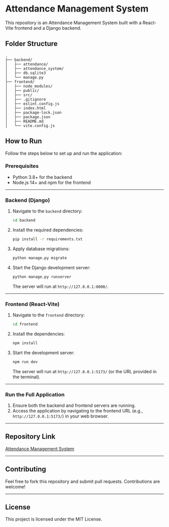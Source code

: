 # Attendance Management System

This repository is an Attendance Management System built with a React-Vite frontend and a Django backend.

## Folder Structure

```plaintext
.
├── backend/
│   ├── attendance/
│   ├── attendance_system/
│   ├── db.sqlite3
│   └── manage.py
├── frontend/
│   ├── node_modules/
│   ├── public/
│   ├── src/
│   ├── .gitignore
│   ├── eslint.config.js
│   ├── index.html
│   ├── package-lock.json
│   ├── package.json
│   ├── README.md
│   └── vite.config.js
```

## How to Run

Follow the steps below to set up and run the application:

### Prerequisites

- Python 3.8+ for the backend
- Node.js 14+ and npm for the frontend

---

### Backend (Django)

1. Navigate to the `backend` directory:

   ```bash
   cd backend
   ```

2. Install the required dependencies:

   ```bash
   pip install -r requirements.txt
   ```

3. Apply database migrations:

   ```bash
   python manage.py migrate
   ```

4. Start the Django development server:

   ```bash
   python manage.py runserver
   ```

   The server will run at `http://127.0.0.1:8000/`.

---

### Frontend (React-Vite)

1. Navigate to the `frontend` directory:

   ```bash
   cd frontend
   ```

2. Install the dependencies:

   ```bash
   npm install
   ```

3. Start the development server:

   ```bash
   npm run dev
   ```

   The server will run at `http://127.0.0.1:5173/` (or the URL provided in the terminal).

---

### Run the Full Application

1. Ensure both the backend and frontend servers are running.
2. Access the application by navigating to the frontend URL (e.g., `http://127.0.0.1:5173/`) in your web browser.

---

## Repository Link

[Attendance Management System](https://github.com/nabinupreti/Attendance-Management-System)

---

## Contributing

Feel free to fork this repository and submit pull requests. Contributions are welcome!

---

## License

This project is licensed under the MIT License.
